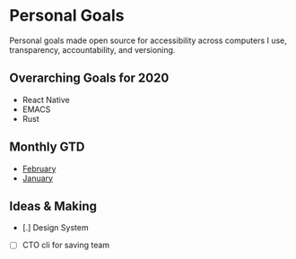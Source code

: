 # Personal Goals

Personal goals made open source for accessibility across computers I use, transparency, accountability, and versioning.

## Overarching Goals for 2020

* React Native
* EMACS
* Rust

## Monthly GTD

* [February]()
* [January]()

## Ideas & Making

* [.] Design System
* [ ] CTO cli for saving team
